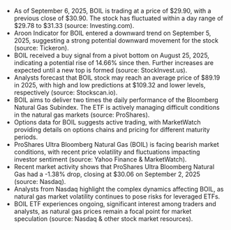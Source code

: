 - As of September 6, 2025, BOIL is trading at a price of $29.90, with a previous close of $30.90. The stock has fluctuated within a day range of $29.78 to $31.33 (source: Investing.com).
- Aroon Indicator for BOIL entered a downward trend on September 5, 2025, suggesting a strong potential downward movement for the stock (source: Tickeron).
- BOIL received a buy signal from a pivot bottom on August 25, 2025, indicating a potential rise of 14.66% since then. Further increases are expected until a new top is formed (source: StockInvest.us).
- Analysts forecast that BOIL stock may reach an average price of $89.19 in 2025, with high and low predictions at $109.32 and lower levels, respectively (source: Stockscan.io).
- BOIL aims to deliver two times the daily performance of the Bloomberg Natural Gas Subindex. The ETF is actively managing difficult conditions in the natural gas markets (source: ProShares).
- Options data for BOIL suggests active trading, with MarketWatch providing details on options chains and pricing for different maturity periods.
- ProShares Ultra Bloomberg Natural Gas (BOIL) is facing bearish market conditions, with recent price volatility and fluctuations impacting investor sentiment (source: Yahoo Finance & MarketWatch).
- Recent market activity shows that ProShares Ultra Bloomberg Natural Gas had a -1.38% drop, closing at $30.06 on September 2, 2025 (source: Nasdaq).
- Analysts from Nasdaq highlight the complex dynamics affecting BOIL, as natural gas market volatility continues to pose risks for leveraged ETFs.
- BOIL ETF experiences ongoing, significant interest among traders and analysts, as natural gas prices remain a focal point for market speculation (source: Nasdaq & other stock market resources).